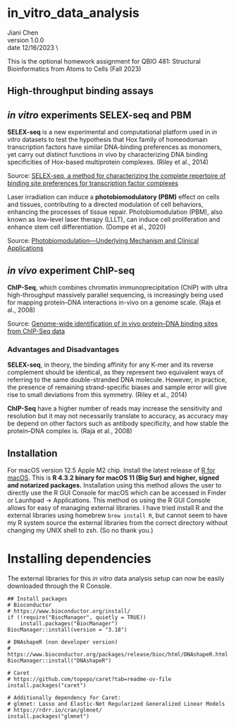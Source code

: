# in_vitro_data_analysis

Jiani Chen \
version 1.0.0 \
date 12/16/2023 \

This is the optional homework assignment for 
QBIO 481: Structural Bioinformatics from Atoms to Cells (Fall 2023)

## High-throughput binding assays

## _in vitro_ experiments SELEX-seq and PBM

**SELEX-seq** is a new experimental and computational platform used in _in vitro_ datasets to test the hypothesis that Hox family of homeodomain transcription factors have similar DNA-binding preferences as monomers, yet carry out distinct functions in vivo by characterizing DNA binding specificities of Hox-based multiprotein complexes. (Riley et al., 2014)

Source: [SELEX-seq, a method for characterizing the complete repertoire of binding site preferences for transcription factor complexes](https://www.ncbi.nlm.nih.gov/pmc/articles/PMC4265583/)

Laser irradiation can induce a **photobiomodulatory (PBM)** effect on cells and tissues, contributing to a directed modulation of cell behaviors, enhancing the processes of tissue repair. Photobiomodulation (PBM), also known as low-level laser therapy (LLLT), can induce cell proliferation and enhance stem cell differentiation. (Dompe et al., 2020)

Source: [Photobiomodulation—Underlying Mechanism and Clinical Applications](https://www.ncbi.nlm.nih.gov/pmc/articles/PMC7356229/)

## _in vivo_ experiment ChIP-seq
**ChIP-Seq**, which combines chromatin immunoprecipitation (ChIP) with ultra high-throughput massively parallel sequencing, is increasingly being used for mapping protein–DNA interactions in-vivo on a genome scale. (Raja et al., 2008)

Source: [Genome-wide identification of in vivo protein–DNA binding sites from ChIP-Seq data](https://www.ncbi.nlm.nih.gov/pmc/articles/PMC2532738/)

### Advantages and Disadvantages
**SELEX-seq**, in theory, the binding affinity for any K-mer and its reverse complement should be identical, as they represent two equivalent ways of referring to the same double-stranded DNA molecule. However, in practice, the presence of remaining strand-specific biases and sample error will give rise to small deviations from this symmetry. (Riley et al., 2014)

**ChIP-Seq** have a higher number of reads may increase the sensitivity and resolution but it may not necessarily translate to accuracy, as accuracy may be depend on other factors such as antibody specificity, and how stable the protein–DNA complex is. (Raja et al., 2008)

## Installation

For macOS version 12.5 Apple M2 chip. Install the latest release of [R for macOS](https://cran.r-project.org/bin/macosx/). This is **R 4.3.2 binary for macOS 11 (Big Sur) and higher, signed and notarized packages.** Installation using this method allows the user to directly use the R GUI Console for macOS which can be accessed in Finder or Launhpad -> Applications. This method os using the R GUI Console allows for easy of managing external libraries. I have tried install R and the external libraries using homebrew `brew install R`, but cannot seem to have my R system source the external libraries from the correct directory without changing my UNIX shell to zsh. (So no thank you.)

# Installing dependencies
The external libraries for this _in vitro_ data analysis setup can now be easily downloaded through the R Console.
```
## Install packages
# Bioconductor
# https://www.bioconductor.org/install/
if (!require("BiocManager", quietly = TRUE))
    install.packages("BiocManager")
BiocManager::install(version = "3.18")

# DNAshapeR (non developer version)
# https://www.bioconductor.org/packages/release/bioc/html/DNAshapeR.html
BiocManager::install("DNAshapeR")

# Caret
# https://github.com/topepo/caret?tab=readme-ov-file
install.packages("caret")

# Additionally dependency for Caret:
# glmnet: Lasso and Elastic-Net Regularized Generalized Linear Models
# https://rdrr.io/cran/glmnet/
install.packages("glmnet")
```
